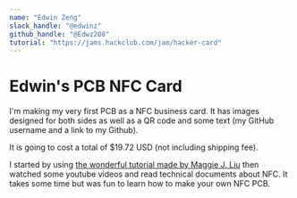 ```yaml
---
name: "Edwin Zeng"
slack_handle: "@edwinz"
github_handle: "@Edwz208"
tutorial: "https://jams.hackclub.com/jam/hacker-card"
---
```


# Edwin's PCB NFC Card

<!-- Describe your board in 2-3 sentences. What are you making? What will it do? -->
I'm making my very first PCB as a NFC business card. It has images designed for both sides as well as a QR code and some text (my GitHub username and a link to my Github). 

<!-- How much is it going to cost? -->
It is going to cost a total of $19.72 USD (not including shipping fee).

<!-- Tell us a little bit about your design process. What were some challenges? What helped? ***Totally optional*** -->
I started by using [the wonderful tutorial made by Maggie J. Liu](https://jams.hackclub.com/jam/hacker-card) then watched some youtube videos and read technical documents about NFC. It takes some time but was fun to learn how to make your own NFC PCB.
